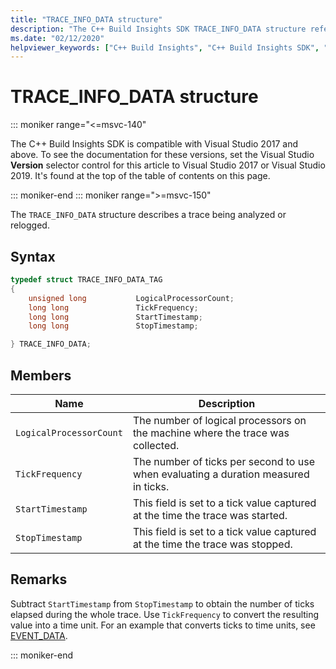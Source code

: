 ```yaml
---
title: "TRACE_INFO_DATA structure"
description: "The C++ Build Insights SDK TRACE_INFO_DATA structure reference."
ms.date: "02/12/2020"
helpviewer_keywords: ["C++ Build Insights", "C++ Build Insights SDK", "TRACE_INFO_DATA", "throughput analysis", "build time analysis", "vcperf.exe"]
---
```

# TRACE_INFO_DATA structure

::: moniker range="<=msvc-140"

The C++ Build Insights SDK is compatible with Visual Studio 2017 and above. To see the documentation for these versions, set the Visual Studio **Version** selector control for this article to Visual Studio 2017 or Visual Studio 2019. It's found at the top of the table of contents on this page.

::: moniker-end
::: moniker range=">=msvc-150"

The `TRACE_INFO_DATA` structure describes a trace being analyzed or relogged.

## Syntax

```cpp
typedef struct TRACE_INFO_DATA_TAG
{
    unsigned long           LogicalProcessorCount;
    long long               TickFrequency;
    long long               StartTimestamp;
    long long               StopTimestamp;

} TRACE_INFO_DATA;
```

## Members

| Name | Description |
|--|--|
| `LogicalProcessorCount` | The number of logical processors on the machine where the trace was collected. |
| `TickFrequency` | The number of ticks per second to use when evaluating a duration measured in ticks. |
| `StartTimestamp` | This field is set to a tick value captured at the time the trace was started. |
| `StopTimestamp` | This field is set to a tick value captured at the time the trace was stopped. |

## Remarks

Subtract `StartTimestamp` from `StopTimestamp` to obtain the number of ticks elapsed during the whole trace. Use `TickFrequency` to convert the resulting value into a time unit. For an example that converts ticks to time units, see [EVENT_DATA](event-data-struct.md).

::: moniker-end
